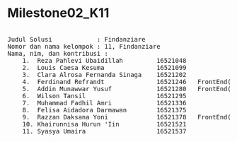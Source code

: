 # Milestone02_K11
<pre>

Judul Solusi            : Findanziare
Nomor dan nama kelompok : 11, Findanziare 
Nama, nim, dan kontribusi : 
    1.  Reza Pahlevi Ubaidillah         16521048             
    2.  Louis Caesa Kesuma              16521099            
    3.  Clara Alrosa Fernanda Sinaga    16521202             
    4.  Ferdinand Refrandt              16521246   FrontEnd(settings)
    5.  Addin Munawwar Yusuf            16521280   FrontEnd(feed, search)            
    6.  Wilson Tansil                   16521295               
    7.  Muhammad Fadhil Amri            16521336               
    8.  Felisa Aidadora Darmawan        16521375               
    9.  Razzan Daksana Yoni             16521378   FrontEnd(post_project,project_detail,home)
    10. Khairunnisa Hurun 'Iin          16521521               
    11. Syasya Umaira                   16521537                  
</pre>
